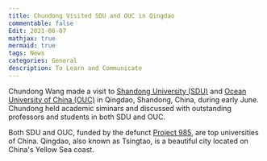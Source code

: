 ```yaml
---
title: Chundong Visited SDU and OUC in Qingdao
commentable: false
Edit: 2021-06-07
mathjax: true
mermaid: true
tags: News
categories: General
description: To Learn and Communicate
---
```


<p>Chundong Wang made a visit to <a href="https://www.sdu.edu.cn" target="_blank">Shandong University (SDU)</a> and <a href="http://www.ouc.edu.cn" target = "_blank">Ocean University of China (OUC)</a> in Qingdao, Shandong, China, during early June. Chundong held academic siminars and discussed with outstanding professors and students in both SDU and OUC.</p>

<p>Both SDU and OUC, funded by the defunct <a href="http://en.wikipedia.org/wiki/Project_985" target="_blank">Project 985</a>, are top universities of China. Qingdao, also known as Tsingtao, is a beautiful city located on China's Yellow Sea coast.</p>


